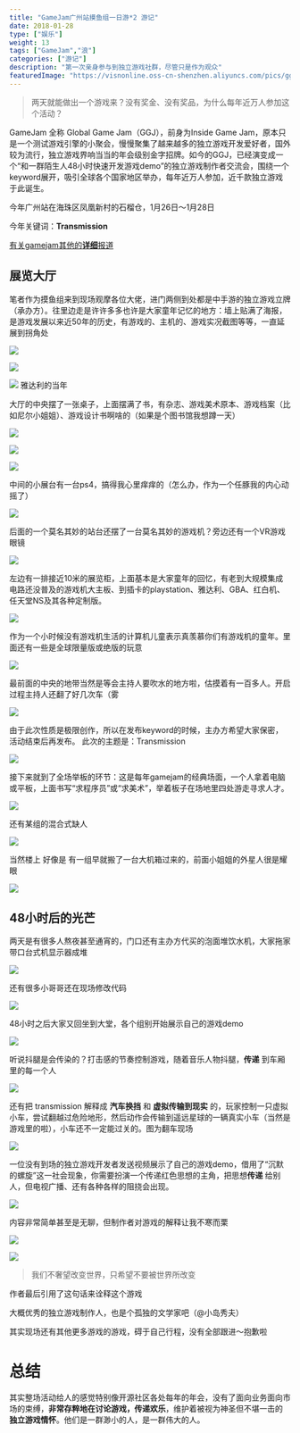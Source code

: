 ```yaml
---
title: "GameJam广州站摸鱼组一日游*2 游记"
date: 2018-01-28
type: ["娱乐"]
weight: 13
tags: ["GameJam","浪"]
categories: ["游记"]
description: "第一次亲身参与到独立游戏社群，尽管只是作为观众"
featuredImage: "https://visnonline.oss-cn-shenzhen.aliyuncs.com/pics/ggj/ggj.png"
---
```


> 两天就能做出一个游戏来？没有奖金、没有奖品，为什么每年近万人参加这个活动？

GameJam 全称 Global Game Jam（GGJ），前身为Inside Game Jam，原本只是一个测试游戏引擎的小聚会，慢慢聚集了越来越多的独立游戏开发爱好者，国外较为流行，独立游戏界响当当的年会级别金字招牌。如今的GGJ，已经演变成一个“和一群陌生人48小时快速开发游戏demo”的独立游戏制作者交流会，围绕一个keyword展开，吸引全球各个国家地区举办，每年近万人参加，近千款独立游戏于此诞生。

今年广州站在海珠区凤凰新村的石榴仓，1月26日～1月28日

今年关键词：**Transmission**

[有关gamejam其他的**详细**报道](https://mp.weixin.qq.com/s?__biz=MzIzMDA3ODg0NA==&mid=2649447223&idx=1&sn=e3ab4e87532db93fc6152070c14b80ac&chksm=f0a71b24c7d09232e397ba7245b7ba076f0fc0fc624cbd0b9b2a817e018041e4e39fd6392b61&mpshare=1&scene=1&srcid=1226LuMKd3yzPYHOPPsrnisY#rd)

## 展览大厅

笔者作为摸鱼组来到现场观摩各位大佬，进门两侧到处都是中手游的独立游戏立牌（承办方）。往里边走是许许多多也许是大家童年记忆的地方：墙上贴满了海报，是游戏发展以来近50年的历史，有游戏的、主机的、游戏实况截图等等，一直延展到拐角处

![](https://visnonline.oss-cn-shenzhen.aliyuncs.com/pics/ggj/2.JPG)

![](https://visnonline.oss-cn-shenzhen.aliyuncs.com/pics/ggj/1.JPG)

![](https://visnonline.oss-cn-shenzhen.aliyuncs.com/pics/ggj/3.JPG)
雅达利的当年


大厅的中央摆了一张桌子，上面摆满了书，有杂志、游戏美术原本、游戏档案（比如尼尔小姐姐）、游戏设计书啊啥的（如果是个图书馆我想蹲一天）

![](https://visnonline.oss-cn-shenzhen.aliyuncs.com/pics/ggj/4.JPG)

![](https://visnonline.oss-cn-shenzhen.aliyuncs.com/pics/ggj/5.JPG)

![](https://visnonline.oss-cn-shenzhen.aliyuncs.com/pics/ggj/6.JPG)


中间的小展台有一台ps4，搞得我心里痒痒的（怎么办，作为一个任豚我的内心动摇了）

![](https://visnonline.oss-cn-shenzhen.aliyuncs.com/pics/ggj/7.JPG)


后面的一个莫名其妙的站台还摆了一台莫名其妙的游戏机？旁边还有一个VR游戏眼镜

![](https://visnonline.oss-cn-shenzhen.aliyuncs.com/pics/ggj/9.JPG)


左边有一排接近10米的展览柜，上面基本是大家童年的回忆，有老到大规模集成电路还没普及的游戏机大主板、到插卡的playstation、雅达利、GBA、红白机、任天堂NS及其各种定制版。

![](https://visnonline.oss-cn-shenzhen.aliyuncs.com/pics/ggj/8.JPG)

作为一个小时候没有游戏机生活的计算机儿童表示真羡慕你们有游戏机的童年。里面还有一些是全球限量版或绝版的玩意

![](https://visnonline.oss-cn-shenzhen.aliyuncs.com/pics/ggj/10.JPG)

最前面的中央的地带当然是等会主持人要吹水的地方啦，估摸着有一百多人。开启过程主持人还翻了好几次车（雾

![](https://visnonline.oss-cn-shenzhen.aliyuncs.com/pics/ggj/11.JPG)

由于此次性质是极限创作，所以在发布keyword的时候，主办方希望大家保密，活动结束后再发布。
此次的主题是：Transmission

![](https://visnonline.oss-cn-shenzhen.aliyuncs.com/pics/ggj/12.jpeg)

接下来就到了全场举板的环节：这是每年gamejam的经典场面，一个人拿着电脑或平板，上面书写“求程序员”或“求美术”，举着板子在场地里四处游走寻求人才。

![](https://visnonline.oss-cn-shenzhen.aliyuncs.com/pics/ggj/15.JPG)

还有某组的混合式缺人

![](https://visnonline.oss-cn-shenzhen.aliyuncs.com/pics/ggj/14.JPG)

当然楼上 好像是 有一组早就搬了一台大机箱过来的，前面小姐姐的外星人很是耀眼

![](https://visnonline.oss-cn-shenzhen.aliyuncs.com/pics/ggj/13.JPG)

## 48小时后的光芒

两天是有很多人熬夜甚至通宵的，门口还有主办方代买的泡面堆饮水机，大家拖家带口台式机显示器成堆

![](https://visnonline.oss-cn-shenzhen.aliyuncs.com/pics/ggj/23.JPG)


还有很多小哥哥还在现场修改代码

![](https://visnonline.oss-cn-shenzhen.aliyuncs.com/pics/ggj/22.JPG)

48小时之后大家又回坐到大堂，各个组别开始展示自己的游戏demo

![](https://visnonline.oss-cn-shenzhen.aliyuncs.com/pics/ggj/16.JPG)

听说抖腿是会传染的？打击感的节奏控制游戏，随着音乐人物抖腿，**传递** 到车厢里的每一个人

![](https://visnonline.oss-cn-shenzhen.aliyuncs.com/pics/ggj/17.JPG)

还有把 transmission 解释成 **汽车换挡** 和 **虚拟传输到现实** 的，玩家控制一只虚拟小车，尝试翻越过危险地形，然后动作会传输到遥远星球的一辆真实小车（当然是游戏里的啦），小车还不一定能过关的。图为翻车现场

![](https://visnonline.oss-cn-shenzhen.aliyuncs.com/pics/ggj/21.JPG)

一位没有到场的独立游戏开发者发送视频展示了自己的游戏demo，借用了“沉默的螺旋”这一社会现象，你需要扮演一个传递红色思想的主角，把思想**传递** 给别人，但电视广播、还有各种各样的阻挠会出现。

![](https://visnonline.oss-cn-shenzhen.aliyuncs.com/pics/ggj/18.JPG)

内容非常简单甚至是无聊，但制作者对游戏的解释让我不寒而栗

![](https://visnonline.oss-cn-shenzhen.aliyuncs.com/pics/ggj/19.JPG)

![](https://visnonline.oss-cn-shenzhen.aliyuncs.com/pics/ggj/20.JPG)

> 我们不奢望改变世界，只希望不要被世界所改变

作者最后引用了这句话来诠释这个游戏

大概优秀的独立游戏制作人，也是个孤独的文学家吧（@小岛秀夫）

其实现场还有其他更多游戏的游戏，碍于自己行程，没有全部跟进～抱歉啦

# 总结

其实整场活动给人的感觉特别像开源社区各处每年的年会，没有了面向业务面向市场的束缚，**非常存粹地在讨论游戏，传递欢乐**，维护着被视为神圣但不堪一击的 **独立游戏情怀**。他们是一群渺小的人，是一群伟大的人。
